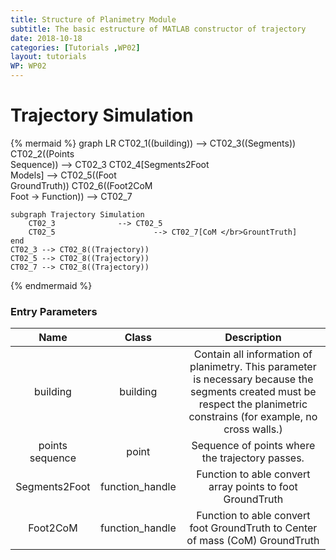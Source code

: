 ```yaml
---
title: Structure of Planimetry Module
subtitle: The basic estructure of MATLAB constructor of trajectory 
date: 2018-10-18
categories: [Tutorials ,WP02]
layout: tutorials
WP: WP02
---
```



# Trajectory Simulation

{% mermaid %}
graph LR
    CT02_1((building))                          --> CT02_3((Segments))
    CT02_2((Points </br> Sequence))             --> CT02_3
    CT02_4[Segments2Foot </br> Models]          --> CT02_5((Foot </br>GroundTruth)) 
    CT02_6((Foot2CoM </br> Foot -> Function))   --> CT02_7


    subgraph Trajectory Simulation 
        CT02_3              --> CT02_5
        CT02_5                      --> CT02_7[CoM </br>GrountTruth] 
    end
    CT02_3 --> CT02_8((Trajectory))
    CT02_5 --> CT02_8((Trajectory))
    CT02_7 --> CT02_8((Trajectory))
{% endmermaid %}

### Entry Parameters 

| Name            | Class           |                         Description                   |
|:--------------: |:---------------:|:-----------------------------------------------------:|
| building        | building        | Contain all information of planimetry. This parameter is necessary because the segments created must be respect the planimetric constrains (for example, no cross walls.)         |
| points sequence | point           |  Sequence of points where the trajectory passes.        |
| Segments2Foot   | function_handle |  Function to able convert array points to foot GroundTruth        |
| Foot2CoM        | function_handle | Function to able convert  foot GroundTruth to Center of mass (CoM) GroundTruth       |

